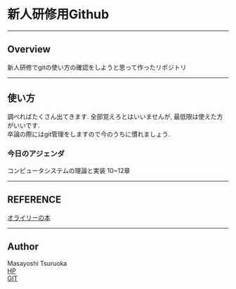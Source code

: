 # 新人研修用Github    
***   
## Overview  
新人研修でgitの使い方の確認をしようと思って作ったリポジトリ
***  
## 使い方  
調べればたくさん出てきます. 全部覚えろとはいいませんが, 最低限は使えた方がいいです.  
卒論の際にはgit管理をしますので今のうちに慣れましょう.  
### 今日のアジェンダ   
コンピュータシステムの理論と実装 10~12章  

***
## REFERENCE  
[オライリーの本](https://www.oreilly.co.jp/books/9784873117126/)

***
## Author
Masayoshi Tsuruoka  
[HP](https://www.ht.sfc.keio.ac.jp/~massaman/)  
[GIT](https://github.com/Masayo4)   
